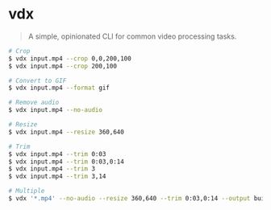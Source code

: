 # vdx

> A simple, opinionated CLI for common video processing tasks.

```sh
# Crop
$ vdx input.mp4 --crop 0,0,200,100
$ vdx input.mp4 --crop 200,100

# Convert to GIF
$ vdx input.mp4 --format gif

# Remove audio
$ vdx input.mp4 --no-audio

# Resize
$ vdx input.mp4 --resize 360,640

# Trim
$ vdx input.mp4 --trim 0:03
$ vdx input.mp4 --trim 0:03,0:14
$ vdx input.mp4 --trim 3
$ vdx input.mp4 --trim 3,14

# Multiple
$ vdx '*.mp4' --no-audio --resize 360,640 --trim 0:03,0:14 --output build --parallel 2
```
